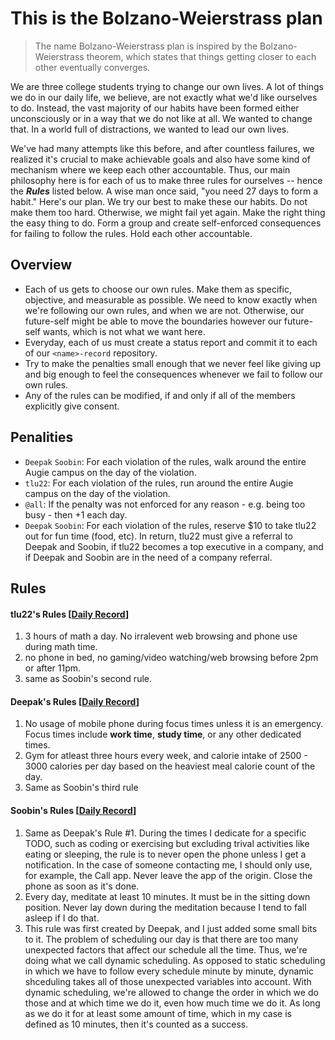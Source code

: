 
# This is the Bolzano-Weierstrass plan

> The name Bolzano-Weierstrass plan is inspired by the Bolzano-Weierstrass theorem, which states that things getting closer to each other eventually converges.

We are three college students trying to change our own lives.
A lot of things we do in our daily life, we believe, are not exactly what we'd like ourselves to do.
Instead, the vast majority of our habits have been formed either unconsciously or in a way that we do not like at all.
We wanted to change that.
In a world full of distractions, we wanted to lead our own lives.

We've had many attempts like this before, and after countless failures, we realized it's crucial to make achievable goals and also have some kind of mechanism where we keep each other accountable.
Thus, our main philosophy here is for each of us to make three rules for ourselves -- hence the ***Rules*** listed below.
A wise man once said, "you need 27 days to form a habit."
Here's our plan.
We try our best to make these our habits.
Do not make them too hard.
Otherwise, we might fail yet again.
Make the right thing the easy thing to do.
Form a group and create self-enforced consequences for failing to follow the rules.
Hold each other accountable.

## Overview
- Each of us gets to choose our own rules.
Make them as specific, objective, and measurable as possible.
We need to know exactly when we're following our own rules, and when we are not.
Otherwise, our future-self might be able to move the boundaries however our future-self wants, which is not what we want here.
- Everyday, each of us must create a status report and commit it to each of our `<name>-record` repository.
- Try to make the penalties small enough that we never feel like giving up and big enough to feel the consequences whenever we fail to follow our own rules.
- Any of the rules can be modified, if and only if all of the members explicitly give consent.

## Penalities
- `Deepak` `Soobin`: For each violation of the rules, walk around the entire Augie campus on the day of the violation.
- `tlu22`: For each violation of the rules, run around the entire Augie campus on the day of the violation.
- `@all`: If the penalty was not enforced for any reason - e.g. being too busy - then +1 each day.
- `Deepak` `Soobin`: For each violation of the rules, reserve $10 to take tlu22 out for fun time (food, etc).
In return, tlu22 must give a referral to Deepak and Soobin, if tlu22 becomes a top executive in a company, and if Deepak and Soobin are in the need of a company referral.

## Rules

#### tlu22's Rules [[Daily Record](https://github.com/Bolzano-Weierstrass-plan/tlu22-record)]
1. 3 hours of math a day. No irralevent web browsing and phone use during math time.
2. no phone in bed, no gaming/video watching/web browsing before 2pm or after 11pm.
3. same as Soobin's second rule.

#### Deepak's Rules [[Daily Record](https://github.com/Bolzano-Weierstrass-plan/deepak-record)]
1. No usage of mobile phone during focus times unless it is an emergency. Focus times include **work time**, **study time**, or any other dedicated times.
2. Gym for atleast three hours every week, and calorie intake of 2500 - 3000 calories per day based on the heaviest meal calorie count of the day.
3. Same as Soobin's third rule

#### Soobin's Rules [[Daily Record](https://github.com/Bolzano-Weierstrass-plan/soobin-record)]
1. Same as Deepak's Rule #1.
During the times I dedicate for a specific TODO, such as coding or exercising but excluding trival activities like eating or sleeping, the rule is to never open the phone unless I get a notification.
In the case of someone contacting me, I should only use, for example, the Call app.
Never leave the app of the origin.
Close the phone as soon as it's done.
3. Every day, meditate at least 10 minutes.
It must be in the sitting down position.
Never lay down during the meditation because I tend to fall asleep if I do that.
4. This rule was first created by Deepak, and I just added some small bits to it.
The problem of scheduling our day is that there are too many unexpected factors that affect our schedule all the time.
Thus, we're doing what we call dynamic scheduling.
As opposed to static scheduling in which we have to follow every schedule minute by minute, dynamic shceduling takes all of those unexpected variables into account.
With dynamic scheduling, we're allowed to change the order in which we do those and at which time we do it, even how much time we do it.
As long as we do it for at least some amount of time, which in my case is defined as 10 minutes, then it's counted as a success.
